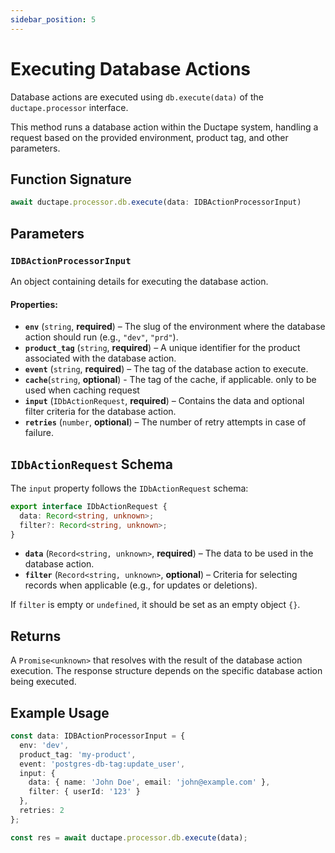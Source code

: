 ```yaml
---
sidebar_position: 5
---
```


# Executing Database Actions  

Database actions are executed using `db.execute(data)` of the `ductape.processor` interface.  

This method runs a database action within the Ductape system, handling a request based on the provided environment, product tag, and other parameters.  

## Function Signature  
```typescript
await ductape.processor.db.execute(data: IDBActionProcessorInput)
```

## Parameters  

### `IDBActionProcessorInput`  
An object containing details for executing the database action.  

#### Properties:  
- **`env`** (`string`, **required**) – The slug of the environment where the database action should run (e.g., `"dev"`, `"prd"`).  
- **`product_tag`** (`string`, **required**) – A unique identifier for the product associated with the database action.  
- **`event`** (`string`, **required**) – The tag of the database action to execute.  
- **`cache`**(`string`, **optional**) - The tag of the cache, if applicable. only to be used when caching request
- **`input`** (`IDbActionRequest`, **required**) – Contains the data and optional filter criteria for the database action.  
- **`retries`** (`number`, **optional**) – The number of retry attempts in case of failure.  

## `IDbActionRequest` Schema  
The `input` property follows the `IDbActionRequest` schema:  
```typescript
export interface IDbActionRequest {
  data: Record<string, unknown>;
  filter?: Record<string, unknown>;
}
```
- **`data`** (`Record<string, unknown>`, **required**) – The data to be used in the database action.  
- **`filter`** (`Record<string, unknown>`, **optional**) – Criteria for selecting records when applicable (e.g., for updates or deletions).  

If `filter` is empty or `undefined`, it should be set as an empty object `{}`.  

## Returns  
A `Promise<unknown>` that resolves with the result of the database action execution. The response structure depends on the specific database action being executed.  

## Example Usage  
```typescript
const data: IDBActionProcessorInput = {
  env: 'dev',
  product_tag: 'my-product',
  event: 'postgres-db-tag:update_user',
  input: {
    data: { name: 'John Doe', email: 'john@example.com' },
    filter: { userId: '123' }
  },
  retries: 2
};

const res = await ductape.processor.db.execute(data);
```